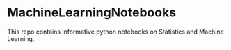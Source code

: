 # MachineLearningNotebooks
This repo contains informative python notebooks on Statistics and Machine Learning.
